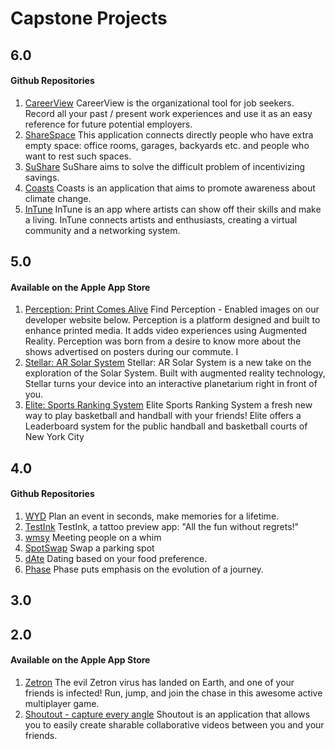 # Capstone Projects

## 6.0 

#### Github Repositories

1. [CareerView](https://github.com/AmeniAlsaydi/Capstone) CareerView is the organizational tool for job seekers. Record all your past / present work experiences and use it as an easy reference for future potential employers.
2. [ShareSpace](https://github.com/AmeniAlsaydi/Capstone) This application connects directly people who have extra empty space: office rooms, garages, backyards etc. and people who want to rest such spaces. 
3. [SuShare](https://github.com/AmeniAlsaydi/Capstone) SuShare aims to solve the difficult problem of incentivizing savings. 
4. [Coasts](https://github.com/AmeniAlsaydi/Capstone) Coasts is an application that aims to promote awareness about climate change. 
5. [InTune](https://github.com/AmeniAlsaydi/Capstone) InTune is an app where artists can show off their skills and make a living. InTune connects artists and enthusiasts, creating a virtual community and a networking system.


## 5.0

#### Available on the Apple App Store

1. [Perception: Print Comes Alive](https://apps.apple.com/us/app/perception-print-comes-alive/id1462238514) Find Perception - Enabled images on our developer website below. Perception is a platform designed and built to enhance printed media. It adds video experiences using Augmented Reality. Perception was born from a desire to know more about the shows advertised on posters during our commute. I
2. [Stellar: AR Solar System](https://apps.apple.com/us/app/stellar-ar-solar-system/id1462100049) Stellar: AR Solar System is a new take on the exploration of the Solar System. Built with augmented reality technology, Stellar turns your device into an interactive planetarium right in front of you.
3. [Elite: Sports Ranking System](https://apps.apple.com/us/app/elite-sports-ranking-system/id1462184046) Elite Sports Ranking System a fresh new way to play basketball and handball with your friends! Elite offers a Leaderboard system for the public handball and basketball courts of New York City

## 4.0 

#### Github Repositories

1. [WYD](https://github.com/dementedcactus/placeholderName) Plan an event in seconds, make memories for a lifetime.
2. [TestInk](https://github.com/melissahe/TestInk) TestInk, a tattoo preview app: "All the fun without regrets!"
3. [wmsy](https://github.com/lynksdomain/wmsy_/tree/qa) Meeting people on a whim
3. [SpotSwap](https://github.com/Yaseen-al/SpotSwap/tree/qa) Swap a parking spot
4. [dAte](https://github.com/wsmaragh/FoodNLove) Dating based on your food preference.
5. [Phase](https://github.com/reiaz-gafar/Phase) Phase puts emphasis on the evolution of a journey.


## 3.0 

## 2.0

#### Available on the Apple App Store

1. [Zetron](https://apps.apple.com/us/app/zetron/id1060650919)
The evil Zetron virus has landed on Earth, and one of your friends is infected! Run, jump, and join the chase in this awesome active multiplayer game. 
2. [Shoutout - capture every angle](https://apps.apple.com/us/app/shoutout-capture-every-angle/id1059900780) Shoutout is an application that allows you to easily create sharable collaborative videos between you and your friends.

